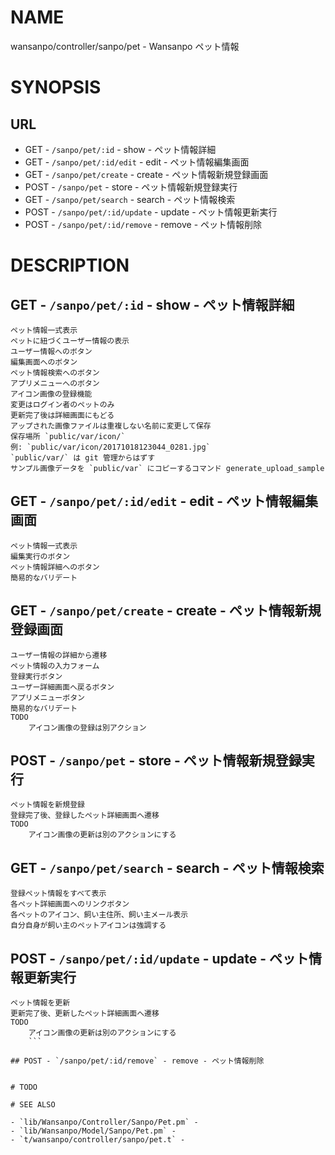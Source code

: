 # NAME

wansanpo/controller/sanpo/pet - Wansanpo ペット情報

# SYNOPSIS

## URL

- GET - `/sanpo/pet/:id` - show - ペット情報詳細
- GET - `/sanpo/pet/:id/edit` - edit - ペット情報編集画面
- GET - `/sanpo/pet/create` - create - ペット情報新規登録画面
- POST - `/sanpo/pet` - store - ペット情報新規登録実行
- GET - `/sanpo/pet/search` - search - ペット情報検索
- POST - `/sanpo/pet/:id/update` - update - ペット情報更新実行
- POST - `/sanpo/pet/:id/remove` - remove - ペット情報削除

# DESCRIPTION

## GET - `/sanpo/pet/:id` - show - ペット情報詳細

```
ペット情報一式表示
ペットに紐づくユーザー情報の表示
ユーザー情報へのボタン
編集画面へのボタン
ペット情報検索へのボタン
アプリメニューへのボタン
アイコン画像の登録機能
変更はログイン者のペットのみ
更新完了後は詳細画面にもどる
アップされた画像ファイルは重複しない名前に変更して保存
保存場所 `public/var/icon/`
例: `public/var/icon/20171018123044_0281.jpg`
`public/var/` は git 管理からはずす
サンプル画像データを `public/var` にコピーするコマンド generate_upload_sample
```

## GET - `/sanpo/pet/:id/edit` - edit - ペット情報編集画面

```
ペット情報一式表示
編集実行のボタン
ペット情報詳細へのボタン
簡易的なバリデート
```

## GET - `/sanpo/pet/create` - create - ペット情報新規登録画面

```
ユーザー情報の詳細から遷移
ペット情報の入力フォーム
登録実行ボタン
ユーザー詳細画面へ戻るボタン
アプリメニューボタン
簡易的なバリデート
TODO
    アイコン画像の登録は別アクション
```

## POST - `/sanpo/pet` - store - ペット情報新規登録実行

```
ペット情報を新規登録
登録完了後、登録したペット詳細画面へ遷移
TODO
    アイコン画像の更新は別のアクションにする
```

## GET - `/sanpo/pet/search` - search - ペット情報検索

```
登録ペット情報をすべて表示
各ペット詳細画面へのリンクボタン
各ペットのアイコン、飼い主住所、飼い主メール表示
自分自身が飼い主のペットアイコンは強調する
```

## POST - `/sanpo/pet/:id/update` - update - ペット情報更新実行

```
ペット情報を更新
更新完了後、更新したペット詳細画面へ遷移
TODO
    アイコン画像の更新は別のアクションにする
    ```

## POST - `/sanpo/pet/:id/remove` - remove - ペット情報削除

```
```

# TODO

# SEE ALSO

- `lib/Wansanpo/Controller/Sanpo/Pet.pm` -
- `lib/Wansanpo/Model/Sanpo/Pet.pm` -
- `t/wansanpo/controller/sanpo/pet.t` -
